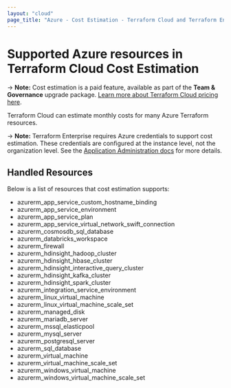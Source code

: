 ```yaml
---
layout: "cloud"
page_title: "Azure - Cost Estimation - Terraform Cloud and Terraform Enterprise"
---
```


# Supported Azure resources in Terraform Cloud Cost Estimation

-> **Note:** Cost estimation is a paid feature, available as part of the **Team & Governance** upgrade package. [Learn more about Terraform Cloud pricing here](https://www.hashicorp.com/products/terraform/pricing).

Terraform Cloud can estimate monthly costs for many Azure Terraform resources.

-> **Note:** Terraform Enterprise requires Azure credentials to support cost estimation. These credentials are configured at the instance level, not the organization level. See the [Application Administration docs](/docs/enterprise/admin/integration.html) for more details.

## Handled Resources

Below is a list of resources that cost estimation supports:

* azurerm_app_service_custom_hostname_binding
* azurerm_app_service_environment
* azurerm_app_service_plan
* azurerm_app_service_virtual_network_swift_connection
* azurerm_cosmosdb_sql_database
* azurerm_databricks_workspace
* azurerm_firewall
* azurerm_hdinsight_hadoop_cluster
* azurerm_hdinsight_hbase_cluster
* azurerm_hdinsight_interactive_query_cluster
* azurerm_hdinsight_kafka_cluster
* azurerm_hdinsight_spark_cluster
* azurerm_integration_service_environment
* azurerm_linux_virtual_machine
* azurerm_linux_virtual_machine_scale_set
* azurerm_managed_disk
* azurerm_mariadb_server
* azurerm_mssql_elasticpool
* azurerm_mysql_server
* azurerm_postgresql_server
* azurerm_sql_database
* azurerm_virtual_machine
* azurerm_virtual_machine_scale_set
* azurerm_windows_virtual_machine
* azurerm_windows_virtual_machine_scale_set
